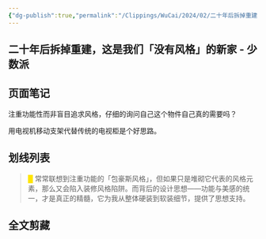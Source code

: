 ```yaml
---
{"dg-publish":true,"permalink":"/Clippings/WuCai/2024/02/二十年后拆掉重建这是我们「没有风格」的新家 - 少数派-20240214/"}
---
```



## 二十年后拆掉重建，这是我们「没有风格」的新家 - 少数派 

## 页面笔记
注重功能性而非盲目追求风格，仔细的询问自己这个物件自己真的需要吗？

用电视机移动支架代替传统的电视柜是个好思路。

## 划线列表
> <font color="#FFE500">█  </font>常常联想到注重功能的「包豪斯风格」，但如果只是堆砌它代表的风格元素，那么又会陷入装修风格陷阱。而背后的设计思想——功能与美感的统一，才是真正的精髓，它为我从整体硬装到软装细节，提供了思想支持。


## 全文剪藏

